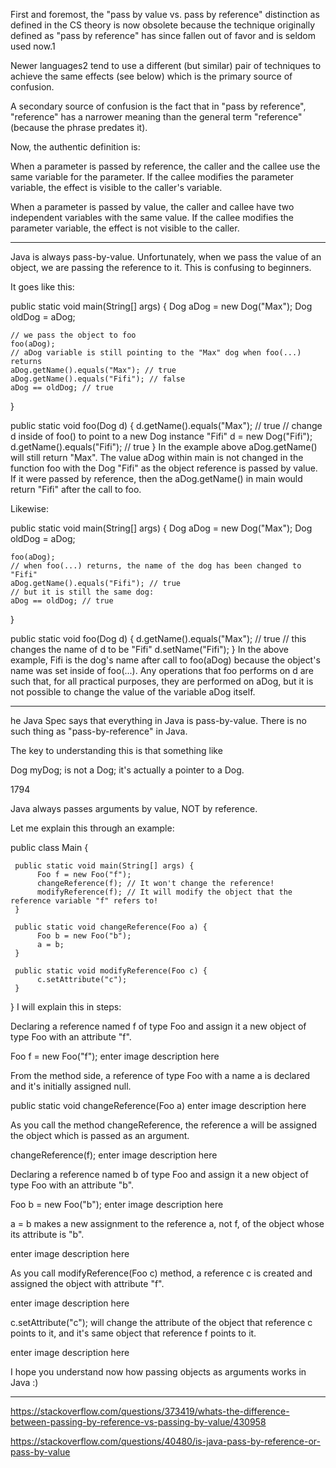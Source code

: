 
First and foremost, the "pass by value vs. pass by reference" distinction as defined in the CS theory is now obsolete because the technique originally defined as "pass by reference" has since fallen out of favor and is seldom used now.1

Newer languages2 tend to use a different (but similar) pair of techniques to achieve the same effects (see below) which is the primary source of confusion.

A secondary source of confusion is the fact that in "pass by reference", "reference" has a narrower meaning than the general term "reference" (because the phrase predates it).

Now, the authentic definition is:

When a parameter is passed by reference, the caller and the callee use the same variable for the parameter. If the callee modifies the parameter variable, the effect is visible to the caller's variable.

When a parameter is passed by value, the caller and callee have two independent variables with the same value. If the callee modifies the parameter variable, the effect is not visible to the caller.

--------------------------------------------

Java is always pass-by-value. Unfortunately, when we pass the value of an object, we are passing the reference to it. This is confusing to beginners.

It goes like this:

public static void main(String[] args) {
    Dog aDog = new Dog("Max");
    Dog oldDog = aDog;

    // we pass the object to foo
    foo(aDog);
    // aDog variable is still pointing to the "Max" dog when foo(...) returns
    aDog.getName().equals("Max"); // true
    aDog.getName().equals("Fifi"); // false
    aDog == oldDog; // true
}

public static void foo(Dog d) {
    d.getName().equals("Max"); // true
    // change d inside of foo() to point to a new Dog instance "Fifi"
    d = new Dog("Fifi");
    d.getName().equals("Fifi"); // true
}
In the example above aDog.getName() will still return "Max". The value aDog within main is not changed in the function foo with the Dog "Fifi" as the object reference is passed by value. If it were passed by reference, then the aDog.getName() in main would return "Fifi" after the call to foo.

Likewise:

public static void main(String[] args) {
    Dog aDog = new Dog("Max");
    Dog oldDog = aDog;

    foo(aDog);
    // when foo(...) returns, the name of the dog has been changed to "Fifi"
    aDog.getName().equals("Fifi"); // true
    // but it is still the same dog:
    aDog == oldDog; // true
}

public static void foo(Dog d) {
    d.getName().equals("Max"); // true
    // this changes the name of d to be "Fifi"
    d.setName("Fifi");
}
In the above example, Fifi is the dog's name after call to foo(aDog) because the object's name was set inside of foo(...). Any operations that foo performs on d are such that, for all practical purposes, they are performed on aDog, but it is not possible to change the value of the variable aDog itself.


---------------------------------------------------------------------------------

he Java Spec says that everything in Java is pass-by-value. There is no such thing as "pass-by-reference" in Java.

The key to understanding this is that something like

Dog myDog;
is not a Dog; it's actually a pointer to a Dog.


1794

Java always passes arguments by value, NOT by reference.

Let me explain this through an example:

public class Main {

     public static void main(String[] args) {
          Foo f = new Foo("f");
          changeReference(f); // It won't change the reference!
          modifyReference(f); // It will modify the object that the reference variable "f" refers to!
     }

     public static void changeReference(Foo a) {
          Foo b = new Foo("b");
          a = b;
     }

     public static void modifyReference(Foo c) {
          c.setAttribute("c");
     }

}
I will explain this in steps:

Declaring a reference named f of type Foo and assign it a new object of type Foo with an attribute "f".

Foo f = new Foo("f");
enter image description here

From the method side, a reference of type Foo with a name a is declared and it's initially assigned null.

public static void changeReference(Foo a)
enter image description here

As you call the method changeReference, the reference a will be assigned the object which is passed as an argument.

changeReference(f);
enter image description here

Declaring a reference named b of type Foo and assign it a new object of type Foo with an attribute "b".

Foo b = new Foo("b");
enter image description here

a = b makes a new assignment to the reference a, not f, of the object whose its attribute is "b".

enter image description here

As you call modifyReference(Foo c) method, a reference c is created and assigned the object with attribute "f".

enter image description here

c.setAttribute("c"); will change the attribute of the object that reference c points to it, and it's same object that reference f points to it.

enter image description here

I hope you understand now how passing objects as arguments works in Java :)


-----------------------------------------------------------------------

https://stackoverflow.com/questions/373419/whats-the-difference-between-passing-by-reference-vs-passing-by-value/430958

https://stackoverflow.com/questions/40480/is-java-pass-by-reference-or-pass-by-value
